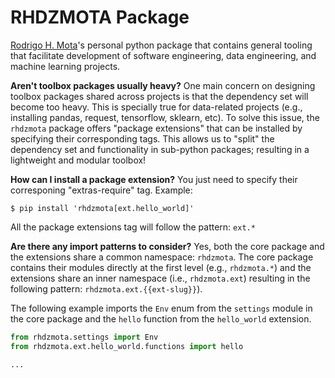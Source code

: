 # RHDZMOTA Package

[Rodrigo H. Mota](https://rhdzmota.com)'s personal python package that contains general tooling that facilitate development of software engineering, data engineering, and machine learning projects.

**Aren't toolbox packages usually heavy?** One main concern on designing toolbox packages shared across projects is that the dependency set will become too heavy. This is specially true for data-related projects (e.g., installing pandas, request, tensorflow, sklearn, etc). To solve this issue, the `rhdzmota` package offers "package extensions" that can be installed by specifying their corresponding tags. This allows us to "split" the dependency set and functionality in sub-python packages; resulting in a lightweight and modular toolbox!

**How can I install a package extension?** You just need to specify their corresponing "extras-require" tag. Example:

```commandline
$ pip install 'rhdzmota[ext.hello_world]'
```

All the package extensions tag will follow the pattern: `ext.*`

**Are there any import patterns to consider?** Yes, both the core package and the extensions share a common namespace: `rhdzmota`. The core package contains their modules directly at the first level (e.g., `rhdzmota.*`) and the extensions share an inner namespace (i.e., `rhdzmota.ext`) resulting in the following pattern: `rhdzmota.ext.{{ext-slug}}`).

The following example imports the `Env` enum from the `settings` module in the core package and the `hello` function from the `hello_world` extension.

```python
from rhdzmota.settings import Env
from rhdzmota.ext.hello_world.functions import hello

...
```
